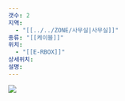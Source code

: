 ```yaml
---
갯수: 2
지역:
  - "[[../../ZONE/사무실|사무실]]"
종류: "[[케이블]]"
위치:
  - "[[E-RBOX]]"
상세위치: 
설명:
---
```

![](http://192.168.50.22/devices/240928_IMG_0005.jpg)